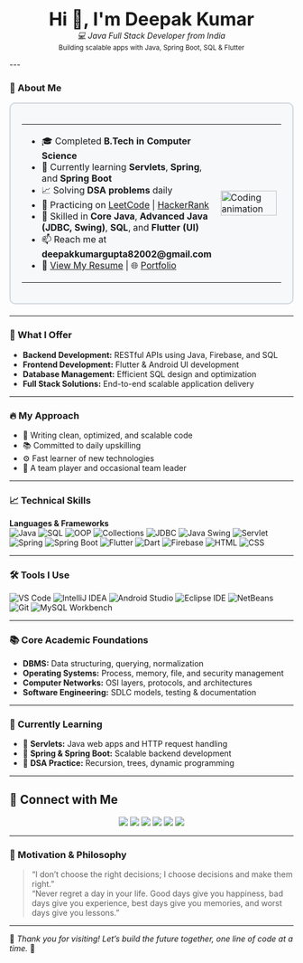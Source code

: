 <!-- Centered Introduction -->
<p align="center">
  <strong><font size="6">Hi 👋, I'm Deepak Kumar</font></strong><br>
  <em>💻 Java Full Stack Developer from India</em><br>
  <sub>Building scalable apps with Java, Spring Boot, SQL & Flutter</sub>
</p>
---

### 🌟 About Me

<div style="border: 2px solid #d0d7de; border-radius: 10px; background-color: #f6f8fa; padding: 20px; margin-bottom: 20px;">
  <table>
    <tr>
      <td width="65%">
        <ul>
          <li>🎓 Completed <strong>B.Tech in Computer Science</strong></li>
          <li>🌱 Currently learning <strong>Servlets</strong>, <strong>Spring</strong>, and <strong>Spring Boot</strong></li>
          <li>📈 Solving <strong>DSA problems</strong> daily</li>
          <li>📝 Practicing on <a href="https://leetcode.com/u/Deepak74795/">LeetCode</a> | <a href="https://www.hackerrank.com/profile/deepakkumargupt6/">HackerRank</a></li>
          <li>💬 Skilled in <strong>Core Java</strong>, <strong>Advanced Java (JDBC, Swing)</strong>, <strong>SQL</strong>, and <strong>Flutter (UI)</strong></li>
          <li>📫 Reach me at <strong>deepakkumargupta82002@gmail.com</strong></li>
          <li>📄 <a href="https://drive.google.com/file/d/1EdTn1vG1LdB32UBEjuZhsCbWtlv7Y1JL/view?usp=sharing">View My Resume</a> | 🌐 <a href="https://bento.me/deepaksd">Portfolio</a></li>
        </ul>
      </td>
      <td width="35%">
        <img src="https://cdn.dribbble.com/users/1162077/screenshots/3848914/programmer.gif" width="100%" alt="Coding animation" />
      </td>
    </tr>
  </table>
</div>

---

### 💼 What I Offer

- **Backend Development:** RESTful APIs using Java, Firebase, and SQL  
- **Frontend Development:** Flutter & Android UI development  
- **Database Management:** Efficient SQL design and optimization  
- **Full Stack Solutions:** End-to-end scalable application delivery

---

### 🔥 My Approach

- 🚀 Writing clean, optimized, and scalable code  
- 📚 Committed to daily upskilling  
- ⚙️ Fast learner of new technologies  
- 🤝 A team player and occasional team leader

---

### 📈 Technical Skills

**Languages & Frameworks**  
![Java](https://img.shields.io/badge/Java-ED8B00?style=for-the-badge&logo=java&logoColor=white)
![SQL](https://img.shields.io/badge/SQL-4479A1?style=for-the-badge&logo=postgresql&logoColor=white)
![OOP](https://img.shields.io/badge/OOP-000000?style=for-the-badge&logo=java&logoColor=white)
![Collections](https://img.shields.io/badge/Collections-FF5733?style=for-the-badge&logo=java&logoColor=white)
![JDBC](https://img.shields.io/badge/JDBC-006400?style=for-the-badge&logo=oracle&logoColor=white)
![Java Swing](https://img.shields.io/badge/Java_Swing-007396?style=for-the-badge&logo=java&logoColor=white)
![Servlet](https://img.shields.io/badge/Servlets-333333?style=for-the-badge&logo=java&logoColor=white)
![Spring](https://img.shields.io/badge/Spring-6DB33F?style=for-the-badge&logo=spring&logoColor=white)
![Spring Boot](https://img.shields.io/badge/Spring_Boot-6DB33F?style=for-the-badge&logo=spring-boot&logoColor=white)
![Flutter](https://img.shields.io/badge/Flutter-02569B?style=for-the-badge&logo=flutter&logoColor=white)
![Dart](https://img.shields.io/badge/Dart-0175C2?style=for-the-badge&logo=dart&logoColor=white)
![Firebase](https://img.shields.io/badge/Firebase-FFCA28?style=for-the-badge&logo=firebase&logoColor=white)
![HTML](https://img.shields.io/badge/HTML-E34F26?style=for-the-badge&logo=html5&logoColor=white)
![CSS](https://img.shields.io/badge/CSS-1572B6?style=for-the-badge&logo=css3&logoColor=white)

---

### 🛠️ Tools I Use

![VS Code](https://img.shields.io/badge/VS_Code-007ACC?style=for-the-badge&logo=visual-studio-code&logoColor=white)
![IntelliJ IDEA](https://img.shields.io/badge/IntelliJ_IDEA-000000?style=for-the-badge&logo=intellij-idea&logoColor=white)
![Android Studio](https://img.shields.io/badge/Android_Studio-3DDC84?style=for-the-badge&logo=android-studio&logoColor=white)
![Eclipse IDE](https://img.shields.io/badge/Eclipse_IDE-2C2255?style=for-the-badge&logo=eclipse-ide&logoColor=white)
![NetBeans](https://img.shields.io/badge/NetBeans-1B6AC6?style=for-the-badge&logo=apache-netbeans-ide&logoColor=white)
![Git](https://img.shields.io/badge/Git-F05032?style=for-the-badge&logo=git&logoColor=white)
![MySQL Workbench](https://img.shields.io/badge/MySQL_Workbench-4479A1?style=for-the-badge&logo=mysql&logoColor=white)

---

### 📚 Core Academic Foundations

- **DBMS:** Data structuring, querying, normalization  
- **Operating Systems:** Process, memory, file, and security management  
- **Computer Networks:** OSI layers, protocols, and architectures  
- **Software Engineering:** SDLC models, testing & documentation  

---

### 🚀 Currently Learning

- 📖 **Servlets:** Java web apps and HTTP request handling  
- 🌱 **Spring & Spring Boot:** Scalable backend development  
- 🧠 **DSA Practice:** Recursion, trees, dynamic programming

---

## 🤝 Connect with Me

<p align="center">
  <a href="https://github.com/deepak-sjd"><img src="https://img.shields.io/badge/GitHub-white?style=for-the-badge&logo=github&logoColor=black" /></a>
  <a href="https://www.linkedin.com/in/deepak-sjd/"><img src="https://img.shields.io/badge/LinkedIn-blue?style=for-the-badge&logo=linkedin&logoColor=white" /></a>
  <a href="https://www.instagram.com/gupta_deepak_74/"><img src="https://img.shields.io/badge/Instagram-purple?style=for-the-badge&logo=instagram&logoColor=white" /></a>
  <a href="https://www.facebook.com/gupta.deepakkumar.14"><img src="https://img.shields.io/badge/Facebook-blue?style=for-the-badge&logo=facebook&logoColor=white" /></a>
  <a href="https://www.youtube.com/@funwithflutter637/featured"><img src="https://img.shields.io/badge/YouTube-red?style=for-the-badge&logo=youtube&logoColor=white" /></a>
  <a href="https://leetcode.com/u/Deepak74795/"><img src="https://img.shields.io/badge/LeetCode-FFA116?style=for-the-badge&logo=leetcode&logoColor=black" /></a>
</p>

---

### 🌟 Motivation & Philosophy

> “I don’t choose the right decisions; I choose decisions and make them right.”  
> “Never regret a day in your life. Good days give you happiness, bad days give you experience, best days give you memories, and worst days give you lessons.”

---

🔗 *Thank you for visiting! Let’s build the future together, one line of code at a time.* 🚀
